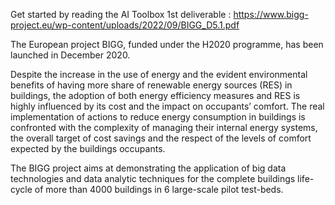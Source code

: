 Get started by reading the AI Toolbox 1st deliverable : https://www.bigg-project.eu/wp-content/uploads/2022/09/BIGG_D5.1.pdf

The European project BIGG, funded under the H2020 programme, has been launched in December 2020.

Despite the increase in the use of energy and the evident environmental benefits of having more share of renewable energy sources (RES) in buildings, the adoption of both energy efficiency measures and RES is highly influenced by its cost and the impact on occupants’ comfort. The real implementation of actions to reduce energy consumption in buildings is confronted with the complexity of managing their internal energy systems, the overall target of cost savings and the respect of the levels of comfort expected by the buildings occupants.

The BIGG project aims at demonstrating the application of big data technologies and data analytic techniques for the complete buildings life-cycle of more than 4000 buildings in 6 large-scale pilot test-beds.
